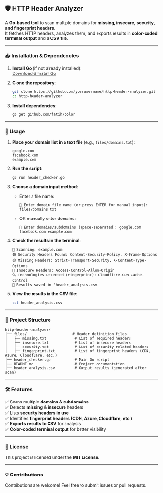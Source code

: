 ## 🛡️ HTTP Header Analyzer

A **Go-based tool** to scan multiple domains for **missing, insecure, security, and fingerprint headers**.  
It fetches HTTP headers, analyzes them, and exports results in **color-coded terminal output** and a **CSV file**.

---

### 📥 **Installation & Dependencies**
1. **Install Go** (if not already installed):  
   [Download & Install Go](https://golang.org/dl/)
   
2. **Clone the repository**:
   ```sh
   git clone https://github.com/yourusername/http-header-analyzer.git
   cd http-header-analyzer
   ```

3. **Install dependencies**:
   ```sh
   go get github.com/fatih/color
   ```

---

### 🚀 **Usage**
1. **Place your domain list in a text file** (e.g., `files/domains.txt`):
   ```
   google.com
   facebook.com
   example.com
   ```

2. **Run the script**:
   ```sh
   go run header_checker.go
   ```

3. **Choose a domain input method**:
   - Enter a file name:
     ```
     📄 Enter domain file name (or press ENTER for manual input): files/domains.txt
     ```
   - OR manually enter domains:
     ```
     📝 Enter domains/subdomains (space-separated): google.com facebook.com example.com
     ```

4. **Check the results in the terminal**:
   ```
   🔎 Scanning: example.com
   🟢 Security Headers Found: Content-Security-Policy, X-Frame-Options
   🟡 Missing Headers: Strict-Transport-Security, X-Content-Type-Options
   🔴 Insecure Headers: Access-Control-Allow-Origin
   🔍 Technologies Detected (Fingerprint): Cloudflare-CDN-Cache-Control
   📄 Results saved in 'header_analysis.csv'
   ```

5. **View the results in the CSV file**:
   ```sh
   cat header_analysis.csv
   ```

---

### 📂 **Project Structure**
```
http-header-analyzer/
│── files/                     # Header definition files
│   ├── missing.txt             # List of required headers
│   ├── insecure.txt            # List of insecure headers
│   ├── security.txt            # List of security-related headers
│   ├── fingerprint.txt         # List of fingerprint headers (CDN, Azure, Cloudflare, etc.)
│── header_checker.go           # Main Go script
│── README.md                   # Project documentation
│── header_analysis.csv         # Output results (generated after scan)
```

---

### 🛠 **Features**
✅ Scans multiple **domains & subdomains**  
✅ Detects **missing** & **insecure** headers  
✅ Lists **security headers in use**  
✅ Identifies **fingerprint headers (CDN, Azure, Cloudflare, etc.)**  
✅ **Exports results to CSV** for analysis  
✅ **Color-coded terminal output** for better visibility  

---

### 📜 **License**
This project is licensed under the **MIT License**.

---

### 💡 **Contributions**
Contributions are welcome! Feel free to submit issues or pull requests.

